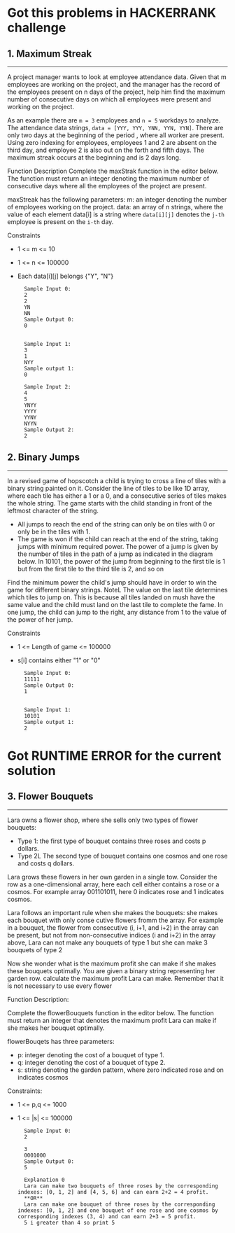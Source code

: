 # Got this problems in HACKERRANK challenge


## 1. Maximum Streak
----

A project manager wants to look at employee attendance data. Given that m employees are working on the project, 
and the manager has the record of the employees present on n days of the project, help him find the maximum number 
of consecutive days on which all employees were present and working on the project.

As an example there are `m = 3` employees and `n = 5` workdays to analyze. The attendance data strings, `data = [YYY, YYY, YNN, YYN, YYN]`. 
There are only two days at the beginning of the period , where all worker are present. 
Using zero indexing for employees, employees 1 and 2 are absent on the third day, and employee 2 is also out on the forth and fifth days. 
The maximum streak occurs at the beginning and is 2 days long.

Function Description
Complete the maxStrak function in the editor below. The function must return an integer denoting the maximum number of consecutive days where all the employees of the project are present. 

maxStreak has the following parameters:
m: an integer denoting the number of employees working on the project.
data: an array of n strings, where the value of each element data[i] is a string where `data[i][j]` denotes the `j-th` employee is present on the `i-th` day.


Constraints
- 1 <= m <= 10
- 1 <= n <= 100000
- Each data[i][j] belongs {"Y", "N"}

		Sample Input 0:
		2
		2
		YN
		NN
		Sample Output 0:
		0
		

		Sample Input 1:
		3
		1
		NYY
		Sample output 1:
		0
		
		Sample Input 2:
		4
		5
		YNYY
		YYYY
		YYNY
		NYYN
		Sample Output 2:
		2
		
## 2. Binary Jumps
----

In a revised game of hopscotch a child is trying to cross a line of tiles with a binary string painted on it. Consider the line of tiles to be like 1D array, where each tile has either a 1 or a 0, and a consecutive series of tiles makes the whole string. The game starts with the child standing in front of the leftmost character of the string.
- All jumps to reach the end of the string can only be on tiles with 0 or only be in the tiles with 1.
- The game is won if the child can reach at the end of the string, taking jumps with minimum required power. The power of a jump is given by the number of tiles in the path of a jump as indicated in the diagram below. In 10101, the power of the jump from beginning to the first tile is 1 but from the first tile to the third tile is 2, and so on

Find the minimum power the child's jump should have in order to win the game for different binary strings.
NoteL The value on the last tile determines which tiles to jump on. This is because all tiles landed on mush have the same value and the child must land on the last tile to complete the fame. In one jump, the child can jump to the right, any distance from 1 to the value of the power of her jump.


Constraints
- 1 <= Length of game <= 100000
- s[i] contains either "1" or "0"

		Sample Input 0:
		11111
		Sample Output 0:
		1
		

		Sample Input 1:
		10101
		Sample output 1:
		2


# Got RUNTIME ERROR for the current solution
## 3. Flower Bouquets 
----
Lara owns a flower shop, where she sells only two types of flower bouquets:
- Type 1: the first type of bouquet contains three roses and costs p dollars.
- Type 2L The second type of bouquet contains one cosmos and one rose and costs q dollars.

Lara grows these flowers in her own garden in a single tow. Consider the row as a one-dimensional array, here each cell either contains a rose or a cosmos. For example array 001101011, here 0 indicates rose and 1 indicates cosmos.

Lara follows an important rule when she makes the bouquets: she makes each bouquet with only conse cutive flowers fromm the array. For example in a bouquet, the flower from consecutive (i, i+1, and i+2) in the array can be present, but not from non-consecutive indices (i and i+2) in the array above, Lara can not make any bouquets of type 1 but she can make 3 bouquets of type 2

Now she wonder what is the maximum profit she can make if she makes these bouquets optimally. You are given a binary string representing her garden row. calculate the maximum profit Lara can make. Remember that it is not necessary to use every flower

Function Description:

Complete the flowerBouquets function in the editor below. The function must return an integer that denotes the maximum profit Lara can make if she makes her bouquet optimally.

flowerBouqets has three parameters:
- p: integer denoting the cost of a bouquet of type 1.
- q: integer denoting the cost of a bouquet of type 2.
- s: string denoting the garden pattern, where zero indicated rose and on indicates cosmos

Constraints:

- 1 <=  p,q <= 1000
- 1 <= |s| <= 100000


		Sample Input 0:
		2
		
		3
		0001000
		Sample Output 0:
		5
		
		Explanation 0
		Lara can make two bouquets of three roses by the corresponding indexes: [0, 1, 2] and [4, 5, 6] and can earn 2+2 = 4 profit.
		**OR**
		Lara can make one bouquet of three roses by the corresponding indexes: [0, 1, 2] and one bouquet of one rose and one cosmos by corresponding indexes (3, 4) and can earn 2+3 = 5 profit.
		5 i greater than 4 so print 5
		
		
		
		
		

		